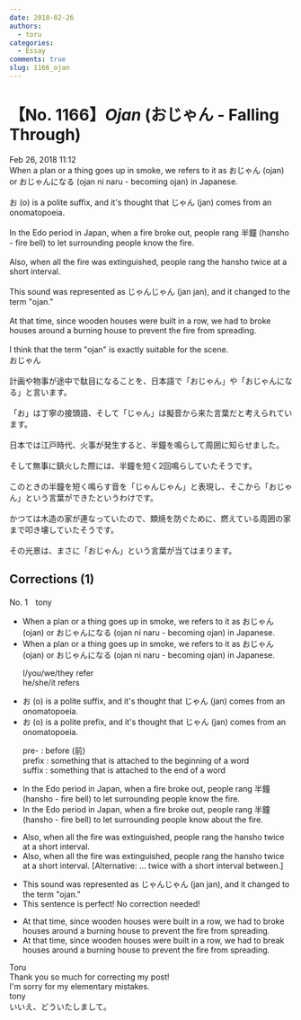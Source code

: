 ```yaml
---
date: 2018-02-26
authors:
  - toru
categories:
  - Essay
comments: true
slug: 1166_ojan
---
```


# 【No. 1166】<strong><em>Ojan</strong></em> (おじゃん - Falling Through)
<div class="date">Feb 26, 2018 11:12</div>
<div id="post"><div id="body_show_ori">
When a plan or a thing goes up in smoke, we refers to it as おじゃん (ojan) or おじゃんになる (ojan ni naru - becoming ojan) in Japanese.<br/><br/>お (o) is a polite suffix, and it's thought that じゃん (jan) comes from an onomatopoeia.<br/><br/>In the Edo period in Japan, when a fire broke out, people rang 半鐘 (hansho - fire bell) to let surrounding people know the fire.<br/><br/>Also, when all the fire was extinguished, people rang the hansho twice at a short interval.<br/><br/>This sound was represented as じゃんじゃん (jan jan), and it changed to the term "ojan."<br/><br/>At that time, since wooden houses were built in a row, we had to broke houses around a burning house to prevent the fire from spreading.<br/><br/>I think that the term "ojan" is exactly suitable for the scene.
</div></div>

<!-- more -->

<div id="post_ja"><div id="body_show_mo">
おじゃん<br/><br/>計画や物事が途中で駄目になることを、日本語で「おじゃん」や「おじゃんになる」と言います。<br/><br/>「お」は丁寧の接頭語、そして「じゃん」は擬音から来た言葉だと考えられています。<br/><br/>日本では江戸時代、火事が発生すると、半鐘を鳴らして周囲に知らせました。<br/><br/>そして無事に鎮火した際には、半鐘を短く2回鳴らしていたそうです。<br/><br/>このときの半鐘を短く鳴らす音を「じゃんじゃん」と表現し、そこから「おじゃん」という言葉ができたというわけです。<br/><br/>かつては木造の家が連なっていたので、類焼を防ぐために、燃えている周囲の家まで叩き壊していたそうです。<br/><br/>その光景は、まさに「おじゃん」という言葉が当てはまります。
</div></div>

## Corrections (1)
<div id="block"><div class="first_name"> No. 1　<span class="just_name">tony</span></div><div id="block2">
<ul class="correction_field">
<li class="incorrect">When a plan or a thing goes up in smoke, we refers to it as おじゃん (ojan) or おじゃんになる (ojan ni naru - becoming ojan) in Japanese.</li>
<li class="corrected correct">
When a plan or a thing goes up in smoke, we refer<span class="f_red"><span class="sline">s</span></span> to it as おじゃん (ojan) or おじゃんになる (ojan ni naru - becoming ojan) in Japanese.
<p class="correction_comment">I/you/we/they refer<br/>he/she/it refers</p>
</li>
</ul>
<ul class="correction_field">
<li class="incorrect">お (o) is a polite suffix, and it's thought that じゃん (jan) comes from an onomatopoeia.</li>
<li class="corrected correct">
お (o) is a polite <span class="f_red">pre</span>fix, and it's thought that じゃん (jan) comes from an onomatopoeia.
<p class="correction_comment">pre- : before (前)<br/>prefix : something that is attached to the beginning of a word<br/>suffix : something that is attached to the end of a word</p>
</li>
</ul>
<ul class="correction_field">
<li class="incorrect">In the Edo period in Japan, when a fire broke out, people rang 半鐘 (hansho - fire bell) to let surrounding people know the fire.</li>
<li class="corrected correct">
In the Edo period in Japan, when a fire broke out, people rang 半鐘 (hansho - fire bell) to let surrounding people know <span class="f_red">about</span> the fire.
</li>
</ul>
<ul class="correction_field">
<li class="incorrect">Also, when all the fire was extinguished, people rang the hansho twice at a short interval.</li>
<li class="corrected correct">
Also, when all the fire was extinguished, people rang the hansho twice at a short interval. [Alternative: ... twice with a short interval between.]
</li>
</ul>
<ul class="correction_field">
<li class="incorrect">This sound was represented as じゃんじゃん (jan jan), and it changed to the term "ojan."</li>
<li class="corrected perfect">This sentence is perfect! No correction needed!</li>
</ul>
<ul class="correction_field">
<li class="incorrect">At that time, since wooden houses were built in a row, we had to broke houses around a burning house to prevent the fire from spreading.</li>
<li class="corrected correct">
At that time, since wooden houses were built in a row, we had to <span class="f_red">break</span> houses around a burning house to prevent the fire from spreading.
</li>
</ul>
</div><div class="name"><span class="just_name">Toru</span><br>
Thank you so much for correcting my post!<br/>I'm sorry for my elementary mistakes.
</div>
<div class="name"><span class="just_name">tony</span><br>
いいえ、どういたしまして。
</div>
</div>
